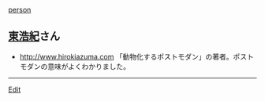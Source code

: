 ---
---
[person](/person)

## [東浩紀](/東浩紀)さん
* http://www.hirokiazuma.com 「動物化するポストモダン」の著者。ポストモダンの意味がよくわかりました。



----
[Edit](https://github.com/vitroid/vitroid.github.io/edit/master/MD/東浩紀.md)
